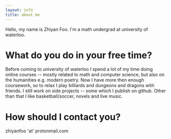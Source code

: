 ```yaml
---
layout: info
title: about me
---
```

Hello, my name is Zhiyan Foo. I'm a math undergrad at university of waterloo.

# What do you do in your free time?
Before coming to university of waterloo I spend a lot of my time doing online
courses -- mostly related to math and computer science, but also on the
humanities e.g. modern poetry. Now I have more then enough coursework, so to
relax I play billiards and dungeons and dragons with friends. I still work on
side projects -- some which I publish on github.  Other than that I like
basketball/soccer, novels and live music. 


<!---
# Why should I hire you? :necktie: 
If the work is interesting (mathy) and I'm learning, I'll invest a lot of
myself into it. However in this case, the converse is also true. Check out my
[resume here]({{ site.url }}/assets/doc/resume.pdf).
-->

# How should I contact you?
zhiyanfoo 'at' protonmail.com

